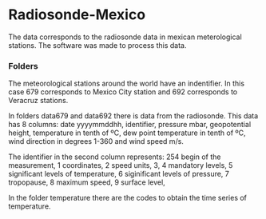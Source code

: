 # Radiosonde-Mexico
The data corresponds to the radiosonde data in mexican meterological stations.
The software was made to process this data.

### Folders
The meteorological stations around the world have an indentifier. In this case 679 corresponds to Mexico City station and 692 corresponds to Veracruz stations.

In folders data679 and data692 there is data from the radiosonde. This data has 8 columns: date yyyymmddhh, identifier, pressure mbar, geopotential height, temperature in tenth of ºC, dew point temperature in tenth of ºC, wind direction in degrees 1-360 and wind speed m/s.

The identifier in the second column represents: 254 begin of the measurement, 1 coordinates, 2 speed units, 3, 4 mandatory levels, 5 significant levels of temperature, 6 siginificant levels of pressure, 7 tropopause, 8 maximum speed, 9 surface level,

In the folder temperature there are the codes to obtain the time series of temperature.

